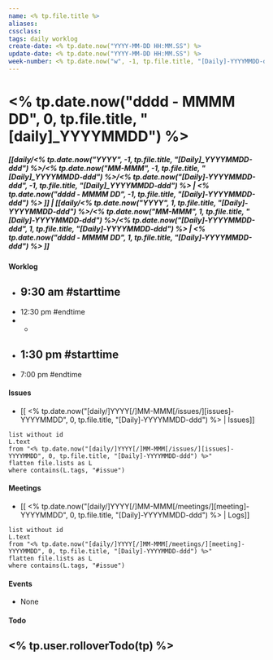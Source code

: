 ```yaml
---
name: <% tp.file.title %>
aliases: 
cssclass: 
tags: daily worklog
create-date: <% tp.date.now("YYYY-MM-DD HH:MM.SS") %>
update-date: <% tp.date.now("YYYY-MM-DD HH:MM.SS") %>
week-number: <% tp.date.now("w", -1, tp.file.title, "[Daily]-YYYYMMDD-ddd") %>
---
```

# <% tp.date.now("dddd - MMMM DD", 0, tp.file.title, "[daily]_YYYYMMDD") %>

##### [[daily/<% tp.date.now("YYYY", -1, tp.file.title, "[Daily]_YYYYMMDD-ddd") %>/<% tp.date.now("MM-MMM", -1, tp.file.title, "[Daily]_YYYYMMDD-ddd") %>/<% tp.date.now("[Daily]-YYYYMMDD-ddd", -1, tp.file.title, "[Daily]_YYYYMMDD-ddd") %> | <% tp.date.now("dddd - MMMM DD", -1, tp.file.title, "[Daily]-YYYYMMDD-ddd") %> ]]       |       [[daily/<% tp.date.now("YYYY", 1, tp.file.title, "[Daily]-YYYYMMDD-ddd") %>/<% tp.date.now("MM-MMM", 1, tp.file.title, "[Daily]-YYYYMMDD-ddd") %>/<% tp.date.now("[Daily]-YYYYMMDD-ddd", 1, tp.file.title, "[Daily]-YYYYMMDD-ddd") %> | <% tp.date.now("dddd - MMMM DD", 1, tp.file.title, "[Daily]-YYYYMMDD-ddd") %> ]]
#### Worklog
- 9:30 am #starttime
	- 
- 12:30 pm #endtime
- -
- 1:30 pm #starttime 
	- 
- 7:00 pm #endtime 

#### Issues
- [[ <% tp.date.now("[daily/]YYYY[/]MM-MMM[/issues/][issues]-YYYYMMDD", 0, tp.file.title, "[Daily]-YYYYMMDD-ddd") %> | Issues]]

```dataview
list without id
L.text
from "<% tp.date.now("[daily/]YYYY[/]MM-MMM[/issues/][issues]-YYYYMMDD", 0, tp.file.title, "[Daily]-YYYYMMDD-ddd") %>"
flatten file.lists as L
where contains(L.tags, "#issue")
```

#### Meetings
- [[ <% tp.date.now("[daily/]YYYY[/]MM-MMM[/meetings/][meeting]-YYYYMMDD", 0, tp.file.title, "[Daily]-YYYYMMDD-ddd") %> | Logs]]

```dataview
list without id
L.text
from "<% tp.date.now("[daily/]YYYY[/]MM-MMM[/meetings/][meeting]-YYYYMMDD", 0, tp.file.title, "[Daily]-YYYYMMDD-ddd") %>"
flatten file.lists as L
where contains(L.tags, "#issue")
```

#### Events
- None 

#### Todo
<% tp.user.rolloverTodo(tp) %>
---
